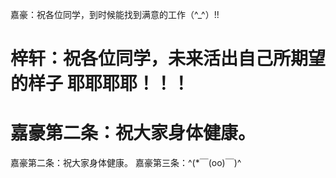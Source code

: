 嘉豪：祝各位同学，到时候能找到满意的工作（^_^）!!



梓轩：祝各位同学，未来活出自己所期望的样子 耶耶耶耶！！！
=======
嘉豪第二条：祝大家身体健康。
=======
嘉豪第二条：祝大家身体健康。
嘉豪第三条：^(*￣(oo)￣)^